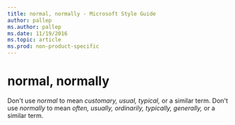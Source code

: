 ```yaml
---
title: normal, normally - Microsoft Style Guide
author: pallep
ms.author: pallep
ms.date: 11/19/2016
ms.topic: article
ms.prod: non-product-specific
---
```


# normal, normally

Don't use *normal* to mean *customary, usual, typical,* or a similar term. Don't use *normally* to mean *often, usually, ordinarily, typically, generally,* or a similar term.
